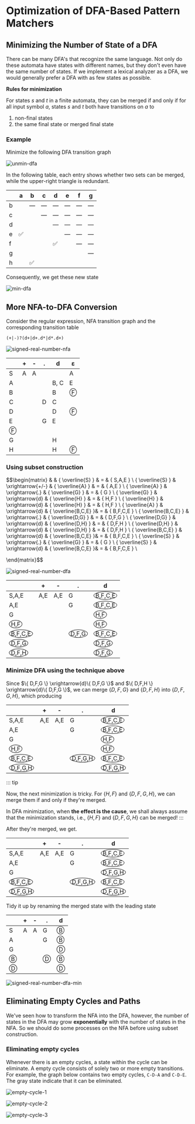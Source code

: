 # Optimization of DFA-Based Pattern Matchers

## Minimizing the Number of State of a DFA
There can be many DFA's that recognize the same language. Not only do these automata have states with different names, but they don't even have the same number of states. If we implement a lexical analyzer as a DFA, we would generally prefer a DFA with as few states as possible.

**Rules for minimization**

For states $s$ and $t$ in a finite automata, they can be merged if and only if for all input symbol $a$, states $s$ and $t$ both have transitions on $a$ to

1. non-final states
1. the same final state or merged final state

### Example
Minimize the following DFA transition graph

![unmin-dfa](../assets/graphs/lexical-analysis/optimization-of-dfa-based-pattern-matchers/svg/unmin-dfa.svg)

In the following table, each entry shows whether two sets can be merged, while the upper-right triangle is redundant.

|   | a  | b  | c | d  | e | f | g |
|---|----|----|---|----|---|---|---|
| b |    | —  | — | —  | — | — | — |
| c |    |    | — | —  | — | — | — |
| d |    |    |   | —  | — | — | — |
| e | ✅ |    |   |    | — | — | — |
| f |    |    |   | ✅ |   | — | — |
| g |    |    |   |    |   |   | — |
| h |    | ✅ |   |    |   |   |   |

Consequently, we get these new state

![min-dfa](../assets/graphs/lexical-analysis/optimization-of-dfa-based-pattern-matchers/svg/min-dfa.svg)



## More NFA-to-DFA Conversion
Consider the regular expression, NFA transition graph and the corresponding transition table

`(+|-)?(d+|d+.d*|d*.d+)`

![signed-real-number-nfa](../assets/graphs/lexical-analysis/optimization-of-dfa-based-pattern-matchers/svg/signed-real-number-nfa.svg)

|                                                                                | + | - | . | d    | ε |
|--------------------------------------------------------------------------------|---|---|---|------|---|
| S                                                                              | A | A |   |      | A |
| A                                                                              |   |   |   | B, C | E |
| B                                                                              |   |   |   | B    | <span style="border-radius: 50%; border: 1px solid #000;">&nbsp;F&nbsp;</span> |
| C                                                                              |   |   | D | C    |   |
| D                                                                              |   |   |   | D    | <span style="border-radius: 50%; border: 1px solid #000;">&nbsp;F&nbsp;</span> |
| E                                                                              |   |   | G | E    |   |
| <span style="border-radius: 50%; border: 1px solid #000;">&nbsp;F&nbsp;</span> |   |   |   |      |   |
| G                                                                              |   |   |   | H    |   |
| H                                                                              |   |   |   | H    | <span style="border-radius: 50%; border: 1px solid #000;">&nbsp;F&nbsp;</span> |

### Using subset construction

$$\begin{matrix}
                    &                       & \{ \overline{S} \}    & = & \{ S,A,E \} \\
\{ \overline{S} \}  & \xrightarrow{+/-}     & \{ \overline{A} \}    & = & \{ A,E \} \\
\{ \overline{A} \}  & \xrightarrow{.}       & \{ \overline{G} \}    & = & \{ G \} \\
\{ \overline{G} \}  & \xrightarrow{d}       & \{ \overline{H} \}    & = & \{ H,F \} \\
\{ \overline{H} \}  & \xrightarrow{d}       & \{ \overline{H} \}    & = & \{ H,F \} \\
\{ \overline{A} \}  & \xrightarrow{d}       & \{ \overline{B,C,E} \}& = & \{ B,F,C,E \} \\
\{ \overline{B,C,E} \}  & \xrightarrow{.}       & \{ \overline{D,G} \}  & = & \{ D,F,G \} \\
\{ \overline{D,G} \}    & \xrightarrow{d}       & \{ \overline{D,H} \}  & = & \{ D,F,H \} \\
\{ \overline{D,H} \}    & \xrightarrow{d}       & \{ \overline{D,H} \}  & = & \{ D,F,H \} \\
\{ \overline{B,C,E} \}  & \xrightarrow{d}       & \{ \overline{B,C,E} \}& = & \{ B,F,C,E \} \\
\{ \overline{S} \}  & \xrightarrow{.}       & \{ \overline{G} \}    & = & \{ G \} \\
\{ \overline{S} \}      & \xrightarrow{d}       & \{ \overline{B,C,E} \}& = & \{ B,F,C,E \} \\

\end{matrix}$$

![signed-real-number-dfa](../assets/graphs/lexical-analysis/optimization-of-dfa-based-pattern-matchers/svg/signed-real-number-dfa.svg)


|                                                                                      | +   | -   | .     | d       |
|--------------------------------------------------------------------------------------|-----|-----|-------|---------|
| S,A,E                                                                                | A,E | A,E | G     | <span style="border-radius: 50%; border: 1px solid #000;">&nbsp;B,F,C,E&nbsp;</span> |
| A,E                                                                                  |     |     | G     | <span style="border-radius: 50%; border: 1px solid #000;">&nbsp;B,F,C,E&nbsp;</span> |
| G                                                                                    |     |     |       | <span style="border-radius: 50%; border: 1px solid #000;">&nbsp;H,F&nbsp;</span>     |
| <span style="border-radius: 50%; border: 1px solid #000;">&nbsp;H,F&nbsp;</span>     |     |     |       | <span style="border-radius: 50%; border: 1px solid #000;">&nbsp;H,F&nbsp;</span>     |
| <span style="border-radius: 50%; border: 1px solid #000;">&nbsp;B,F,C,E&nbsp;</span> |     |     | <span style="border-radius: 50%; border: 1px solid #000;">&nbsp;D,F,G&nbsp;</span>| <span style="border-radius: 50%; border: 1px solid #000;">&nbsp;B,F,C,E&nbsp;</span> |
| <span style="border-radius: 50%; border: 1px solid #000;">&nbsp;D,F,G&nbsp;</span>   |     |     |       | <span style="border-radius: 50%; border: 1px solid #000;">&nbsp;D,F,G&nbsp;</span>   |
| <span style="border-radius: 50%; border: 1px solid #000;">&nbsp;D,F,H&nbsp;</span>   |     |     |       | <span style="border-radius: 50%; border: 1px solid #000;">&nbsp;D,F,G&nbsp;</span>   |

### Minimize DFA using the technique above

Since $\{ D,F,G \} \xrightarrow{d}\{ D,F,G \}$ and $\{ D,F,H \} \xrightarrow{d}\{ D,F,G \}$, we can merge $\{ D,F,G \}$ and $\{ D,F,H \}$ into $\{ D,F,G,H \}$, which producing

|                                                                                      | +   | -   | .     | d       |
|--------------------------------------------------------------------------------------|-----|-----|-------|---------|
| S,A,E                                                                                | A,E | A,E | G     | <span style="border-radius: 50%; border: 1px solid #000;">&nbsp;B,F,C,E&nbsp;</span> |
| A,E                                                                                  |     |     | G     | <span style="border-radius: 50%; border: 1px solid #000;">&nbsp;B,F,C,E&nbsp;</span> |
| G                                                                                    |     |     |       | <span style="border-radius: 50%; border: 1px solid #000;">&nbsp;H,F&nbsp;</span>     |
| <span style="border-radius: 50%; border: 1px solid #000;">&nbsp;H,F&nbsp;</span>     |     |     |       | <span style="border-radius: 50%; border: 1px solid #000;">&nbsp;H,F&nbsp;</span>     |
| <span style="border-radius: 50%; border: 1px solid #000;">&nbsp;B,F,C,E&nbsp;</span> |     |     | <span style="border-radius: 50%; border: 1px solid #000;">&nbsp;D,F,G,H&nbsp;</span>| <span style="border-radius: 50%; border: 1px solid #000;">&nbsp;B,F,C,E&nbsp;</span> |
| <span style="border-radius: 50%; border: 1px solid #000;">&nbsp;D,F,G,H&nbsp;</span>   |     |     |       | <span style="border-radius: 50%; border: 1px solid #000;">&nbsp;D,F,G,H&nbsp;</span>   |

::: tip

Now, the next minimization is tricky. For $\{ H,F \}$ and $\{ D,F,G,H \}$, we can merge them if and only if they're merged. 

In DFA minimization, when **the effect is the cause**, we shall always assume that the minimization stands, i.e., $\{ H,F \}$ and $\{ D,F,G,H \}$ can be merged!
:::

After they're merged, we get.

|                                                                                      | +   | -   | .     | d       |
|--------------------------------------------------------------------------------------|-----|-----|-------|---------|
| S,A,E                                                                                | A,E | A,E | G     | <span style="border-radius: 50%; border: 1px solid #000;">&nbsp;B,F,C,E&nbsp;</span> |
| A,E                                                                                  |     |     | G     | <span style="border-radius: 50%; border: 1px solid #000;">&nbsp;B,F,C,E&nbsp;</span> |
| G                                                                                    |     |     |       | <span style="border-radius: 50%; border: 1px solid #000;">&nbsp;D,F,G,H&nbsp;</span>     |
| <span style="border-radius: 50%; border: 1px solid #000;">&nbsp;B,F,C,E&nbsp;</span> |     |     | <span style="border-radius: 50%; border: 1px solid #000;">&nbsp;D,F,G,H&nbsp;</span>| <span style="border-radius: 50%; border: 1px solid #000;">&nbsp;B,F,C,E&nbsp;</span> |
| <span style="border-radius: 50%; border: 1px solid #000;">&nbsp;D,F,G,H&nbsp;</span>   |     |     |       | <span style="border-radius: 50%; border: 1px solid #000;">&nbsp;D,F,G,H&nbsp;</span>   |

Tidy it up by renaming the merged state with the leading state

|                                                                                      | +   | -   | .     | d       |
|--------------------------------------------------------------------------------------|-----|-----|-------|---------|
| S                                                                                | A | A | G     | <span style="border-radius: 50%; border: 1px solid #000;">&nbsp;B&nbsp;</span> |
| A                                                                                  |     |     | G     | <span style="border-radius: 50%; border: 1px solid #000;">&nbsp;B&nbsp;</span> |
| G                                                                                    |     |     |       | <span style="border-radius: 50%; border: 1px solid #000;">&nbsp;D&nbsp;</span>     |
| <span style="border-radius: 50%; border: 1px solid #000;">&nbsp;B&nbsp;</span> |     |     | <span style="border-radius: 50%; border: 1px solid #000;">&nbsp;D&nbsp;</span>| <span style="border-radius: 50%; border: 1px solid #000;">&nbsp;B&nbsp;</span> |
| <span style="border-radius: 50%; border: 1px solid #000;">&nbsp;D&nbsp;</span>   |     |     |       | <span style="border-radius: 50%; border: 1px solid #000;">&nbsp;D&nbsp;</span>   |


![signed-real-number-dfa-min](../assets/graphs/lexical-analysis/optimization-of-dfa-based-pattern-matchers/svg/signed-real-number-dfa-min.svg)

## Eliminating Empty Cycles and Paths
We've seen how to transform the NFA into the DFA, however, the number of states in the DFA may grow **exponentially** with the number of states in the NFA. So we should do some processes on the NFA before using subset construction.

### Eliminating empty cycles
Whenever there is an empty cycles, a state within the cycle can be eliminate. A empty cycle consists of solely two or more empty transitions. For example, the graph below contains two empty cycles, `C-D-A` and `C-D-E`. The gray state indicate that it can be eliminated.

![empty-cycle-1](../assets/graphs/lexical-analysis/optimization-of-dfa-based-pattern-matchers/svg/empty-cycle-1.svg)

![empty-cycle-2](../assets/graphs/lexical-analysis/optimization-of-dfa-based-pattern-matchers/svg/empty-cycle-2.svg)

![empty-cycle-3](../assets/graphs/lexical-analysis/optimization-of-dfa-based-pattern-matchers/svg/empty-cycle-3.svg)


